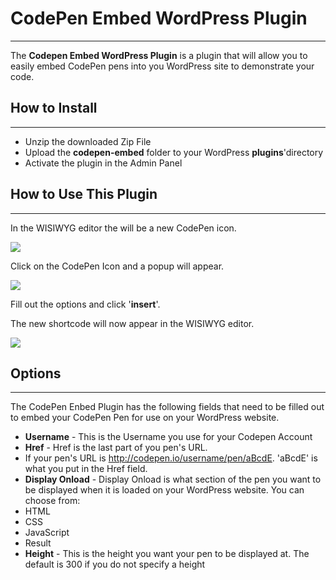 CodePen Embed WordPress Plugin
==============================

----------

The **Codepen Embed WordPress Plugin** is a plugin that will allow you to easily embed CodePen pens into you WordPress site to demonstrate your code.

How to Install
--------------

----------

* Unzip the downloaded Zip File
* Upload the **codepen-embed** folder to your WordPress **plugins**'directory
* Activate the plugin in the Admin Panel

How to Use This Plugin
----------------------

----------

In the WISIWYG editor the will be a new CodePen icon. 

![](https://raw.github.com/jawittdesigns/codepen-embed-wordpress-plugin/master/assets/screenshot-1.png)

Click on the CodePen Icon and a popup will appear.  

![](https://raw.github.com/jawittdesigns/codepen-embed-wordpress-plugin/master/assets/screenshot-2.png)

Fill out the options and click '**insert**'.

The new shortcode will now appear in the WISIWYG editor.

![](https://raw.github.com/jawittdesigns/codepen-embed-wordpress-plugin/master/assets/screenshot-3.png)

Options
-------

----------

The CodePen Enbed Plugin has the following fields that need to be filled out to embed your CodePen Pen for use on your WordPress website.

* **Username** - This is the Username you use for your Codepen Account
* **Href** - Href is the last part of you pen's URL.
 * If your pen's URL is http://codepen.io/username/pen/aBcdE. 'aBcdE' is what you put in the Href field.
* **Display Onload** - Display Onload is what section of the pen you want to be displayed when it is loaded on your WordPress website. You can choose from:
 * HTML
 * CSS
 * JavaScript
 * Result
* **Height** - This is the height you want your pen to be displayed at. The default is 300 if you do not specify a height

